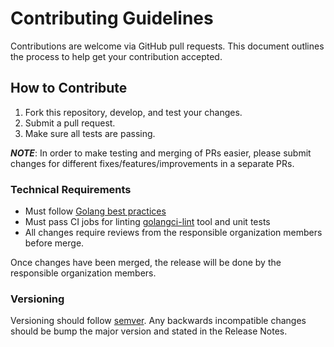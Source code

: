# Contributing Guidelines

Contributions are welcome via GitHub pull requests. This document outlines the process to help get your contribution accepted.

## How to Contribute

1. Fork this repository, develop, and test your changes.
2. Submit a pull request.
3. Make sure all tests are passing.

***NOTE***: In order to make testing and merging of PRs easier, please submit changes for different fixes/features/improvements in a separate PRs.

### Technical Requirements

* Must follow [Golang best practices](https://go.dev/doc/effective_go)
* Must pass CI jobs for linting [golangci-lint](https://github.com/golangci/golangci-lint) tool and unit tests
* All changes require reviews from the responsible organization members before merge.

Once changes have been merged, the release will be done by the responsible organization members.

### Versioning

Versioning should follow [semver](https://semver.org/). Any backwards incompatible changes should be bump the major version and stated in the Release Notes.
